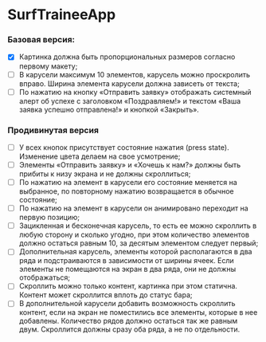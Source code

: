 # SurfTraineeApp

### Базовая версия:
<!-- ✅  -->
- [x] Картинка должна быть пропорциональных размеров согласно первому макету;
- [ ] В карусели максимум 10 элементов, карусель можно проскролить вправо. Ширина элемента карусели должна зависеть от текста;
- [ ] По нажатию на кнопку «Отправить заявку» отображать системный алерт об успехе с заголовком «Поздравляем!» и текстом «Ваша заявка успешно отправлена!» и кнопкой «Закрыть».

### Продивинутая версия
- [ ] У всех кнопок присутствует состояние нажатия (press state). Изменение цвета делаем на свое усмотрение;
- [ ] Элементы «Отправить заявку» и «Хочешь к нам?» должны быть прибиты к низу экрана и не должны скроллиться;
- [ ] По нажатию на элемент в карусели его состояние меняется на выбранное, по повторному нажатию возвращается в обычное состояние;
- [ ] По нажатию на элемент в карусели он анимировано переходит на первую позицию;
- [ ] Зацикленная и бесконечная карусель, то есть ее можно скроллить в любую сторону и сколько угодно, при этом количество элементов должно остаться равным 10, за десятым элементом следует первый;
- [ ] Дополнительная карусель, элементы которой располагаются в два ряда и подстраиваются в зависимости от ширины ячеек. Если элементы не помещаются на экран в два ряда, они не должны отображаться;
- [ ] Скроллить можно только контент, картинка при этом статична. Контент может скроллится вплоть до статус бара;
- [ ] В дополнительной карусели добавить возможность скроллить контент, если на экран не поместились все элементы, которые в нее добавлены. Количество рядов должно остаться так же равным двум. Скроллится должны сразу оба ряда, а не по отдельности.
